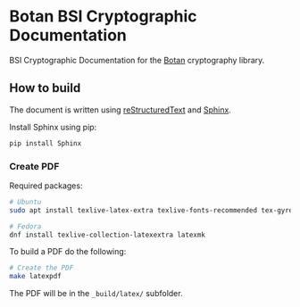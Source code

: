 # Botan BSI Cryptographic Documentation

BSI Cryptographic Documentation for the [Botan](https://botan.randombit.net/) cryptography library.

## How to build

The document is written using [reStructuredText](https://docutils.sourceforge.io/rst.html) and [Sphinx](https://www.sphinx-doc.org).

Install Sphinx using pip:

```bash
pip install Sphinx
```

### Create PDF

Required packages:

```bash
# Ubuntu
sudo apt install texlive-latex-extra texlive-fonts-recommended tex-gyre latexmk

# Fedora
dnf install texlive-collection-latexextra latexmk
```

To build a PDF do the following:

```bash
# Create the PDF
make latexpdf
```

The PDF will be in the `_build/latex/` subfolder.
